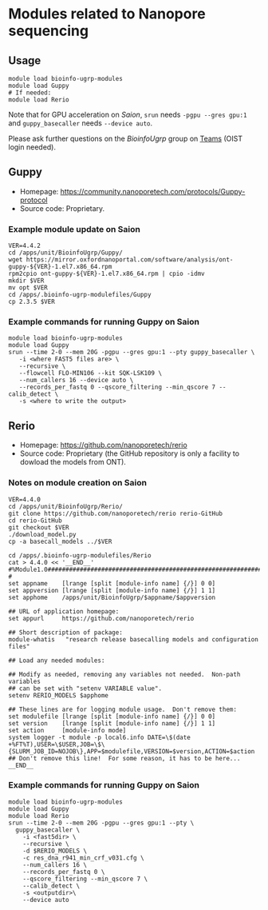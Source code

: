 Modules related to Nanopore sequencing
======================================

Usage
-----

```
module load bioinfo-ugrp-modules
module load Guppy
# If needed:
module load Rerio
```

Note that for GPU acceleration on _Saion_, `srun` needs `-pgpu --gres gpu:1` and `guppy_basecaller` needs `--device auto`.

Please ask further questions on the _BioinfoUgrp_ group on [Teams](https://teams.microsoft.com/l/team/19%3a3183bd7fe2844138a49996a2bd376873%40thread.tacv2/conversations?groupId=cc78e114-c544-43e2-b4b1-29c7428aa305&tenantId=d8c0fb8d-bb56-44bb-9f4a-c58e7465652e) (OIST login needed).

Guppy
-----

 - Homepage: https://community.nanoporetech.com/protocols/Guppy-protocol
 - Source code: Proprietary.

### Example module update on Saion

```
VER=4.4.2
cd /apps/unit/BioinfoUgrp/Guppy/
wget https://mirror.oxfordnanoportal.com/software/analysis/ont-guppy-${VER}-1.el7.x86_64.rpm
rpm2cpio ont-guppy-${VER}-1.el7.x86_64.rpm | cpio -idmv
mkdir $VER
mv opt $VER
cd /apps/.bioinfo-ugrp-modulefiles/Guppy
cp 2.3.5 $VER
```

### Example commands for running Guppy on Saion

```
module load bioinfo-ugrp-modules
module load Guppy
srun --time 2-0 --mem 20G -pgpu --gres gpu:1 --pty guppy_basecaller \
   -i <where FAST5 files are> \
   --recursive \
   --flowcell FLO-MIN106 --kit SQK-LSK109 \
   --num_callers 16 --device auto \
   --records_per_fastq 0 --qscore_filtering --min_qscore 7 --calib_detect \
   -s <where to write the output>
```

Rerio
-----

 - Homepage: https://github.com/nanoporetech/rerio
 - Source code: Proprietary (the GitHub repository is only a facility to dowload the models from ONT).

### Notes on module creation on Saion

```
VER=4.4.0
cd /apps/unit/BioinfoUgrp/Rerio/
git clone https://github.com/nanoporetech/rerio rerio-GitHub
cd rerio-GitHub
git checkout $VER
./download_model.py
cp -a basecall_models ../$VER

cd /apps/.bioinfo-ugrp-modulefiles/Rerio
cat > 4.4.0 << '__END__'
#%Module1.0##################################################################
#
set appname    [lrange [split [module-info name] {/}] 0 0]
set appversion [lrange [split [module-info name] {/}] 1 1]
set apphome    /apps/unit/BioinfoUgrp/$appname/$appversion

## URL of application homepage:
set appurl     https://github.com/nanoporetech/rerio

## Short description of package:
module-whatis   "research release basecalling models and configuration files"

## Load any needed modules:

## Modify as needed, removing any variables not needed.  Non-path variables
## can be set with "setenv VARIABLE value".
setenv RERIO_MODELS $apphome

## These lines are for logging module usage.  Don't remove them:
set modulefile [lrange [split [module-info name] {/}] 0 0]
set version    [lrange [split [module-info name] {/}] 1 1]
set action     [module-info mode]
system logger -t module -p local6.info DATE=\$(date +%FT%T),USER=\$USER,JOB=\$\{SLURM_JOB_ID=NOJOB\},APP=$modulefile,VERSION=$version,ACTION=$action
## Don't remove this line!  For some reason, it has to be here...
__END__
```

### Example commands for running Guppy on Saion

```
module load bioinfo-ugrp-modules
module load Guppy
module load Rerio
srun --time 2-0 --mem 20G -pgpu --gres gpu:1 --pty \
  guppy_basecaller \
    -i <fast5dir> \
    --recursive \
    -d $RERIO_MODELS \
    -c res_dna_r941_min_crf_v031.cfg \
    --num_callers 16 \
    --records_per_fastq 0 \
    --qscore_filtering --min_qscore 7 \
    --calib_detect \
    -s <outputdir>\
    --device auto
```
